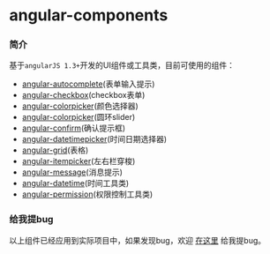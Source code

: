 # angular-components

### 简介
基于`angularJS 1.3+`开发的UI组件或工具类，目前可使用的组件： 

- [angular-autocomplete](https://github.com/linjinying/angular-components/tree/master/angular-autocomplete)(表单输入提示)
- [angular-checkbox](https://github.com/linjinying/angular-components/tree/master/angular-checkbox)(checkbox表单)
- [angular-colorpicker](https://github.com/linjinying/angular-components/tree/master/angular-colorpicker)(颜色选择器)
- [angular-colorpicker](https://github.com/linjinying/angular-components/tree/master/angular-circle-slider)(圆环slider)
- [angular-confirm](https://github.com/linjinying/angular-components/tree/master/angular-confirm)(确认提示框)
- [angular-datetimepicker](https://github.com/linjinying/angular-components/tree/master/angular-datetimepicker)(时间日期选择器)
- [angular-grid](https://github.com/linjinying/angular-components/tree/master/angular-grid)(表格)
- [angular-itempicker](https://github.com/linjinying/angular-components/tree/master/angular-itempicker)(左右栏穿梭)
- [angular-message](https://github.com/linjinying/angular-components/tree/master/angular-message)(消息提示)
- [angular-datetime](https://github.com/linjinying/angular-components/tree/master/angular-datetime)(时间工具类)
- [angular-permission](https://github.com/linjinying/angular-components/tree/master/angular-permission)(权限控制工具类)

### 给我提bug
以上组件已经应用到实际项目中，如果发现bug，欢迎 [在这里](https://github.com/linjinying/angular-components/issues) 给我提bug。